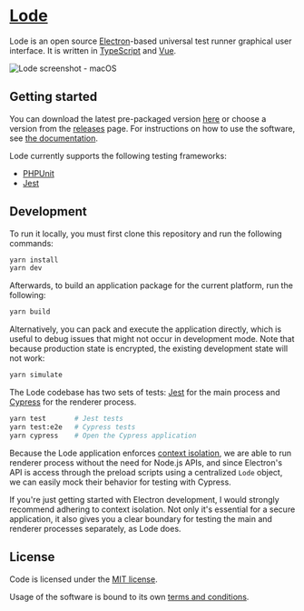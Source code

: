 # [Lode](https://lode.run)

Lode is an open source [Electron](https://electronjs.org/)-based universal test runner graphical user interface. It is written in [TypeScript](http://www.typescriptlang.org) and [Vue](https://vuejs.org/).

![Lode screenshot - macOS](https://lode.run/github-screenshot.png)

## Getting started

You can download the latest pre-packaged version [here](https://lode.run/) or choose a version from the [releases](https://github.com/lodeapp/lode/releases) page. For instructions on how to use the software, see [the documentation](https://lode.run/documentation/).

Lode currently supports the following testing frameworks:

- [PHPUnit](https://lode.run/documentation/frameworks.html#phpunit)
- [Jest](https://lode.run/documentation/frameworks.html#jest)

## Development

To run it locally, you must first clone this repository and run the following commands:

```sh
yarn install
yarn dev
```

Afterwards, to build an application package for the current platform, run the following:

```sh
yarn build
```

Alternatively, you can pack and execute the application directly, which is useful to debug issues that might not occur in development mode. Note that because production state is encrypted, the existing development state will not work:

```sh
yarn simulate
```

The Lode codebase has two sets of tests: [Jest](https://jestjs.io/) for the main process and [Cypress](https://www.cypress.io/) for the renderer process.

```sh
yarn test       # Jest tests
yarn test:e2e   # Cypress tests
yarn cypress    # Open the Cypress application
```

Because the Lode application enforces [context isolation](https://www.electronjs.org/docs/tutorial/context-isolation#context-isolation), we are able to run renderer process without the need for Node.js APIs, and since Electron's API is access through the preload scripts using a centralized `Lode` object, we can easily mock their behavior for testing with Cypress.

If you're just getting started with Electron development, I would strongly recommend adhering to context isolation. Not only it's essential for a secure application, it also gives you a clear boundary for testing the main and renderer processes separately, as Lode does.

## License

Code is licensed under the [MIT license](LICENSE).

Usage of the software is bound to its own [terms and conditions](https://lode.run/terms/).


